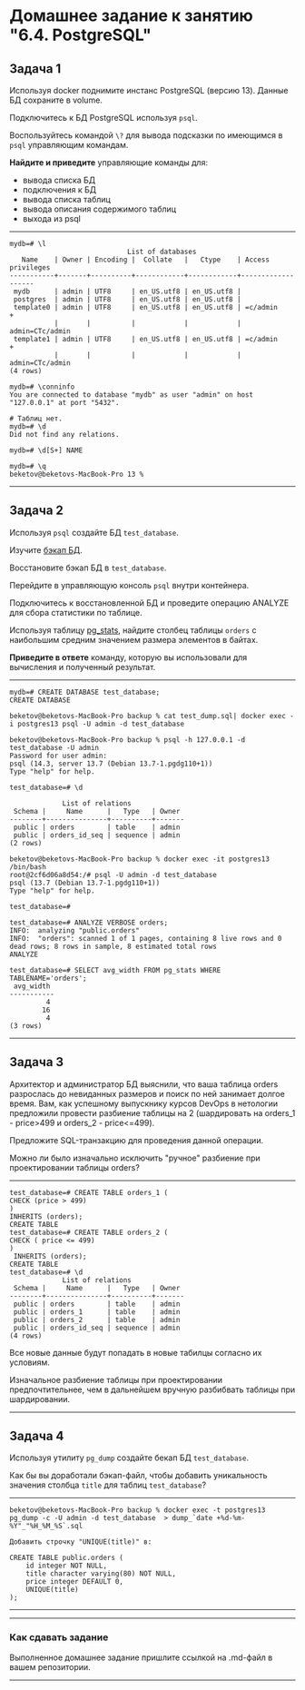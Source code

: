 # Домашнее задание к занятию "6.4. PostgreSQL"

## Задача 1

Используя docker поднимите инстанс PostgreSQL (версию 13). Данные БД сохраните в volume.

Подключитесь к БД PostgreSQL используя `psql`.

Воспользуйтесь командой `\?` для вывода подсказки по имеющимся в `psql` управляющим командам.

**Найдите и приведите** управляющие команды для:
- вывода списка БД
- подключения к БД
- вывода списка таблиц
- вывода описания содержимого таблиц
- выхода из psql
***
```
mydb=# \l
                             List of databases
   Name    | Owner | Encoding |  Collate   |   Ctype    | Access privileges 
-----------+-------+----------+------------+------------+-------------------
 mydb      | admin | UTF8     | en_US.utf8 | en_US.utf8 | 
 postgres  | admin | UTF8     | en_US.utf8 | en_US.utf8 | 
 template0 | admin | UTF8     | en_US.utf8 | en_US.utf8 | =c/admin         +
           |       |          |            |            | admin=CTc/admin
 template1 | admin | UTF8     | en_US.utf8 | en_US.utf8 | =c/admin         +
           |       |          |            |            | admin=CTc/admin
(4 rows)

mydb=# \conninfo
You are connected to database "mydb" as user "admin" on host "127.0.0.1" at port "5432".

# Таблиц нет.
mydb=# \d
Did not find any relations.

mydb=# \d[S+] NAME

mydb=# \q
beketov@beketovs-MacBook-Pro 13 % 
```
***

## Задача 2

Используя `psql` создайте БД `test_database`.

Изучите [бэкап БД](https://github.com/netology-code/virt-homeworks/tree/master/06-db-04-postgresql/test_data).

Восстановите бэкап БД в `test_database`.

Перейдите в управляющую консоль `psql` внутри контейнера.

Подключитесь к восстановленной БД и проведите операцию ANALYZE для сбора статистики по таблице.

Используя таблицу [pg_stats](https://postgrespro.ru/docs/postgresql/12/view-pg-stats), найдите столбец таблицы `orders` 
с наибольшим средним значением размера элементов в байтах.

**Приведите в ответе** команду, которую вы использовали для вычисления и полученный результат.

***
```
mydb=# CREATE DATABASE test_database;
CREATE DATABASE

beketov@beketovs-MacBook-Pro backup % cat test_dump.sql| docker exec -i postgres13 psql -U admin -d test_database

beketov@beketovs-MacBook-Pro backup % psql -h 127.0.0.1 -d test_database -U admin                            
Password for user admin: 
psql (14.3, server 13.7 (Debian 13.7-1.pgdg110+1))
Type "help" for help.

test_database=# \d

             List of relations
 Schema |     Name      |   Type   | Owner 
--------+---------------+----------+-------
 public | orders        | table    | admin
 public | orders_id_seq | sequence | admin
(2 rows)

beketov@beketovs-MacBook-Pro backup % docker exec -it postgres13 /bin/bash
root@2cf6d06a8d54:/# psql -U admin -d test_database
psql (13.7 (Debian 13.7-1.pgdg110+1))
Type "help" for help.

test_database=# 

test_database=# ANALYZE VERBOSE orders;
INFO:  analyzing "public.orders"
INFO:  "orders": scanned 1 of 1 pages, containing 8 live rows and 0 dead rows; 8 rows in sample, 8 estimated total rows
ANALYZE

test_database=# SELECT avg_width FROM pg_stats WHERE TABLENAME='orders';
 avg_width 
-----------
         4
        16
         4
(3 rows)
```
***

## Задача 3

Архитектор и администратор БД выяснили, что ваша таблица orders разрослась до невиданных размеров и
поиск по ней занимает долгое время. Вам, как успешному выпускнику курсов DevOps в нетологии предложили
провести разбиение таблицы на 2 (шардировать на orders_1 - price>499 и orders_2 - price<=499).

Предложите SQL-транзакцию для проведения данной операции.

Можно ли было изначально исключить "ручное" разбиение при проектировании таблицы orders?

***
```
test_database=# CREATE TABLE orders_1 (
CHECK (price > 499)
)
INHERITS (orders);
CREATE TABLE
test_database=# CREATE TABLE orders_2 (
CHECK ( price <= 499)
)
 INHERITS (orders);
CREATE TABLE
test_database=# \d
             List of relations
 Schema |     Name      |   Type   | Owner 
--------+---------------+----------+-------
 public | orders        | table    | admin
 public | orders_1      | table    | admin
 public | orders_2      | table    | admin
 public | orders_id_seq | sequence | admin
(4 rows)
```
Все новые данные будут попадать в новые табилцы согласно их условиям.

Изначальное разбиение таблицы при проектировании предпочтительнее, чем в дальнейшем вручную разбибвать таблицы при шардировании.
***

## Задача 4

Используя утилиту `pg_dump` создайте бекап БД `test_database`.

Как бы вы доработали бэкап-файл, чтобы добавить уникальность значения столбца `title` для таблиц `test_database`?

***
```
beketov@beketovs-MacBook-Pro backup % docker exec -t postgres13 pg_dump -c -U admin -d test_database  > dump_`date +%d-%m-%Y"_"%H_%M_%S`.sql

Добавить строчку "UNIQUE(title)" в:

CREATE TABLE public.orders (
    id integer NOT NULL,
    title character varying(80) NOT NULL,
    price integer DEFAULT 0,
    UNIQUE(title)
);
```
***

---

### Как cдавать задание

Выполненное домашнее задание пришлите ссылкой на .md-файл в вашем репозитории.

---
